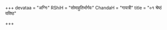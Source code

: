 +++
devataa = "अग्निः"
RShiH = "सोमाहुतिर्भार्गवः"
ChandaH = "गायत्री"
title = "०१ श्रेष्ठं यविष्ठ"

+++
